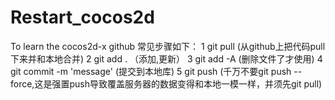 Restart_cocos2d
===============

To learn the cocos2d-x
 github 常见步骤如下： 1 git pull (从github上把代码pull下来并和本地合并) 2 git add . （添加,更新） 3 git add -A (删除文件了才使用) 4 git commit -m 'message' (提交到本地库) 5 git push (千万不要git push --force,这是强置push导致覆盖服务器的数据变得和本地一模一样，并须先git pull)
